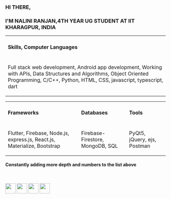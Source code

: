 <!-- <img src="https://github.com/nalini21/nalini21/blob/master/gitcover.png"> -->
<h3>HI THERE,</h3>
<h3>I'M NALINI RANJAN,4TH YEAR UG STUDENT AT IIT KHARAGPUR, INDIA</h3>
<table>
  <tr>
    <td><h4>Skills, Computer Languages</h4></td>
  </tr>
  <tr>
    <td><p>Full stack web development, Android app development, Working with APIs, Data Structures and Algorithms, Object Oriented Programming, C/C++, Python, HTML, CSS, javascript, typescript, dart</p></td>
  </tr>
</table>
<table>
  <tr>
    <td><h4>Frameworks</h4></td>
    <td><h4>Databases</h4></td>
    <td><h4>Tools</h4></td>
  </tr>
  <tr>
    <td><p>Flutter, Firebase, Node.js, express.js, React.js, Materialize, Bootstrap</p></td>
    <td><p>Firebase-Firestore, MongoDB, SQL</p></td>
    <td><p>PyQt5, jQuery, ejs, Postman</p></td>
  </tr>
</table>

<h4>Constantly adding more depth and numbers to the list above</h4>
</br>

<p><a href="https://www.facebook.com/profile.php?id=100009726781584" target="_blank"><img src="https://img.shields.io/badge/facebook-%231877F2.svg?&style=for-the-badge&logo=facebook&logoColor=white" height="32px"></a>
<a href="https://www.instagram.com/n_ranjan21/" target="_blank"><img src="https://img.shields.io/badge/instagram-%23E4405F.svg?&style=for-the-badge&logo=instagram&logoColor=white" height="32px"></a>
<a href="https://www.linkedin.com/in/nalini-ranjan-jatwar-23b651147/" target="_blank"><img src="https://img.shields.io/badge/linkedin-%230077B5.svg?&style=for-the-badge&logo=linkedin&logoColor=white" height="32px"></a>
<a href="https://dev.to/nalini21" target="_blank"><img src="https://img.shields.io/badge/DEV.TO-%230A0A0A.svg?&style=for-the-badge&logo=dev-dot-to&logoColor=white" height="32px"></a>
</p>
<!--
**nalini21/nalini21** is a ✨ _special_ ✨ repository because its `README.md` (this file) appears on your GitHub profile.
Here are some ideas to get you started:

- 🔭 I’m currently working on ...
- 🌱 I’m currently learning ...
- 👯 I’m looking to collaborate on ...
- 🤔 I’m looking for help with ...
- 💬 Ask me about ...
- 📫 How to reach me: ...
- 😄 Pronouns: ...
- ⚡ Fun fact: ...
-->
